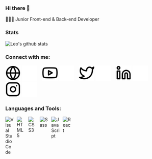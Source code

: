### Hi there 👋

👨🏻‍💻 Junior Front-end & Back-end Developer
### Stats

![Leo's github stats](https://github-readme-stats.vercel.app/api?username=arikjunior&show_icons=true) <br>

### Connect with me:

[![website](globe-light.svg)](https://arikjunior.github.io#gh-light-mode-only)
[![website](globe-dark.svg)](https://arikjunior.github.io#gh-dark-mode-only)
&nbsp;&nbsp;
[![website](youtube-light.svg)](https://youtube.com/c/ArikJunior11#gh-light-mode-only)
[![website](youtube-dark.svg)](https://youtube.com/c/ArikJunior11#gh-dark-mode-only)
&nbsp;&nbsp;
[![website](twitter-light.svg)](https://twitter.com/aureyk98#gh-light-mode-only)
[![website](twitter-dark.svg)](https://twitter.com/aureyk98#gh-dark-mode-only)
&nbsp;&nbsp;
[![website](linkedin-light.svg)](https://linkedin.com/in/dwisyiamnuari#gh-light-mode-only)
[![website](linkedin-dark.svg)](https://linkedin.com/in/dwisyiamnuari#gh-dark-mode-only)
&nbsp;&nbsp;
[![website](instagram-light.svg)](https://instagram.com/arikjunior#gh-light-mode-only)
[![website](instagram-dark.svg)](https://instagram.com/arikjunior#gh-dark-mode-only)

### Languages and Tools:

<img align="left" alt="Visual Studio Code" width="26px" src="https://cdn.jsdelivr.net/gh/devicons/devicon/icons/vscode/vscode-original.svg" style="padding-right:10px;" />
<img align="left" alt="HTML5" width="26px" src="https://cdn.jsdelivr.net/gh/devicons/devicon/icons/html5/html5-original.svg" style="padding-right:10px;" />
<img align="left" alt="CSS3" width="26px" src="https://cdn.jsdelivr.net/gh/devicons/devicon/icons/css3/css3-original.svg" style="padding-right:10px;" />
<img align="left" alt="Sass" width="26px" src="https://cdn.jsdelivr.net/gh/devicons/devicon/icons/sass/sass-original.svg" style="padding-right:10px;" />
<img align="left" alt="JavaScript" width="26px" src="https://cdn.jsdelivr.net/gh/devicons/devicon/icons/javascript/javascript-original.svg" style="padding-right:10px;" />
<img align="left" alt="React" width="26px" src="https://cdn.jsdelivr.net/gh/devicons/devicon/icons/react/react-original.svg" style="padding-right:10px;" />

